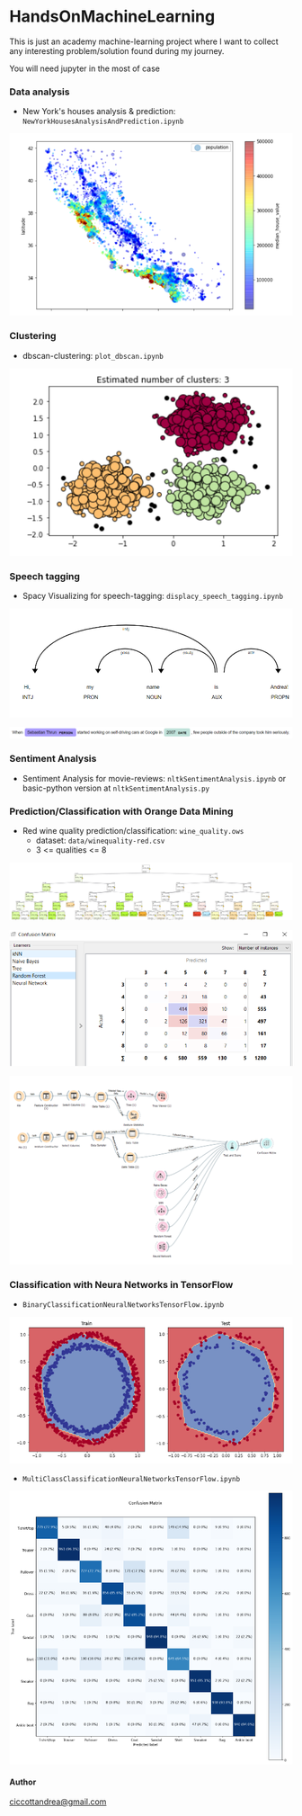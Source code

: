 # HandsOnMachineLearning
This is just an academy machine-learning project where I want to collect any interesting problem/solution found during my journey.

You will need jupyter in the most of case

### Data analysis
- New York's houses analysis & prediction: `NewYorkHousesAnalysisAndPrediction.ipynb`

![](./img/NewYorkHousesAnalysisAndPrediction.PNG)

### Clustering
- dbscan-clustering: `plot_dbscan.ipynb`

![](./img/dbscan.PNG)

### Speech tagging
- Spacy Visualizing for speech-tagging: `displacy_speech_tagging.ipynb`

![](./img/displacy1.PNG) 
  
![](./img/displacy2.PNG)

### Sentiment Analysis
- Sentiment Analysis for movie-reviews: `nltkSentimentAnalysis.ipynb` or basic-python version at `nltkSentimentAnalysis.py`

### Prediction/Classification with Orange Data Mining
- Red wine quality prediction/classification: `wine_quality.ows`
  - dataset: `data/winequality-red.csv`
  - 3 <= qualities <= 8
    
![](./img/tree.png) 

![](./img/confusionMatrix.PNG) 

![](./img/pipeline.PNG) 

### Classification with Neura Networks in TensorFlow
- `BinaryClassificationNeuralNetworksTensorFlow.ipynb`

![](./img/BinaryClassificationNeuralNetworksTensorFlow.PNG) 

- `MultiClassClassificationNeuralNetworksTensorFlow.ipynb`

![](./img/confusionMatrixMulticlassNN.PNG) 

#### Author
ciccottandrea@gmail.com
